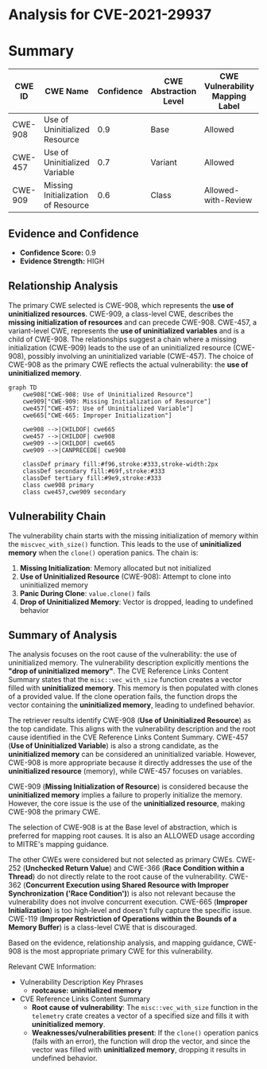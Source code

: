# Analysis for CVE-2021-29937

# Summary
| CWE ID | CWE Name | Confidence | CWE Abstraction Level | CWE Vulnerability Mapping Label | CWE-Vulnerability Mapping Notes |
|---|---|---|---|---|---|
| CWE-908 | Use of Uninitialized Resource | 0.9 | Base | Allowed | Primary CWE |
| CWE-457 | Use of Uninitialized Variable | 0.7 | Variant | Allowed | Secondary Candidate |
| CWE-909 | Missing Initialization of Resource | 0.6 | Class | Allowed-with-Review | Secondary Candidate |

## Evidence and Confidence

*   **Confidence Score:** 0.9
*   **Evidence Strength:** HIGH

## Relationship Analysis
The primary CWE selected is CWE-908, which represents the **use of uninitialized resources**. CWE-909, a class-level CWE, describes the **missing initialization of resources** and can precede CWE-908. CWE-457, a variant-level CWE, represents the **use of uninitialized variables** and is a child of CWE-908. The relationships suggest a chain where a missing initialization (CWE-909) leads to the use of an uninitialized resource (CWE-908), possibly involving an uninitialized variable (CWE-457). The choice of CWE-908 as the primary CWE reflects the actual vulnerability: the **use of uninitialized memory**.

```mermaid
graph TD
    cwe908["CWE-908: Use of Uninitialized Resource"]
    cwe909["CWE-909: Missing Initialization of Resource"]
    cwe457["CWE-457: Use of Uninitialized Variable"]
    cwe665["CWE-665: Improper Initialization"]

    cwe908 -->|CHILDOF| cwe665
    cwe457 -->|CHILDOF| cwe908
    cwe909 -->|CHILDOF| cwe665
    cwe909 -->|CANPRECEDE| cwe908

    classDef primary fill:#f96,stroke:#333,stroke-width:2px
    classDef secondary fill:#69f,stroke:#333
    classDef tertiary fill:#9e9,stroke:#333
    class cwe908 primary
    class cwe457,cwe909 secondary
```

## Vulnerability Chain
The vulnerability chain starts with the missing initialization of memory within the `miscvec_with_size()` function. This leads to the use of **uninitialized memory** when the `clone()` operation panics. The chain is:
1.  **Missing Initialization**: Memory allocated but not initialized
2.  **Use of Uninitialized Resource** (CWE-908): Attempt to clone into uninitialized memory
3.  **Panic During Clone**: `value.clone()` fails
4.  **Drop of Uninitialized Memory**: Vector is dropped, leading to undefined behavior

## Summary of Analysis
The analysis focuses on the root cause of the vulnerability: the use of uninitialized memory. The vulnerability description explicitly mentions the **"drop of uninitialized memory"**. The CVE Reference Links Content Summary states that the `misc::vec_with_size` function creates a vector filled with **uninitialized memory**. This memory is then populated with clones of a provided value. If the clone operation fails, the function drops the vector containing the **uninitialized memory**, leading to undefined behavior.

The retriever results identify CWE-908 (**Use of Uninitialized Resource**) as the top candidate. This aligns with the vulnerability description and the root cause identified in the CVE Reference Links Content Summary. CWE-457 (**Use of Uninitialized Variable**) is also a strong candidate, as the **uninitialized memory** can be considered an uninitialized variable. However, CWE-908 is more appropriate because it directly addresses the use of the **uninitialized resource** (memory), while CWE-457 focuses on variables.

CWE-909 (**Missing Initialization of Resource**) is considered because the **uninitialized memory** implies a failure to properly initialize the memory. However, the core issue is the use of the **uninitialized resource**, making CWE-908 the primary CWE.

The selection of CWE-908 is at the Base level of abstraction, which is preferred for mapping root causes. It is also an ALLOWED usage according to MITRE's mapping guidance.

The other CWEs were considered but not selected as primary CWEs. CWE-252 (**Unchecked Return Value**) and CWE-366 (**Race Condition within a Thread**) do not directly relate to the root cause of the vulnerability. CWE-362 (**Concurrent Execution using Shared Resource with Improper Synchronization ('Race Condition')**) is also not relevant because the vulnerability does not involve concurrent execution. CWE-665 (**Improper Initialization**) is too high-level and doesn't fully capture the specific issue. CWE-119 (**Improper Restriction of Operations within the Bounds of a Memory Buffer**) is a class-level CWE that is discouraged.

Based on the evidence, relationship analysis, and mapping guidance, CWE-908 is the most appropriate primary CWE for this vulnerability.

Relevant CWE Information:
-   Vulnerability Description Key Phrases
    -   **rootcause:** **uninitialized memory**
-   CVE Reference Links Content Summary
    -   **Root cause of vulnerability**: The `misc::vec_with_size` function in the `telemetry` crate creates a vector of a specified size and fills it with **uninitialized memory**.
    -   **Weaknesses/vulnerabilities present**: If the `clone()` operation panics (fails with an error), the function will drop the vector, and since the vector was filled with **uninitialized memory**, dropping it results in undefined behavior.
